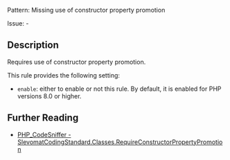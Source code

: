 Pattern: Missing use of constructor property promotion

Issue: -

## Description

Requires use of constructor property promotion.

This rule provides the following setting:

* `enable`: either to enable or not this rule. By default, it is enabled for PHP versions 8.0 or higher.

## Further Reading

* [PHP_CodeSniffer - SlevomatCodingStandard.Classes.RequireConstructorPropertyPromotion](https://github.com/slevomat/coding-standard/blob/master/doc/classes.md#slevomatcodingstandardclassesrequireconstructorpropertypromotion-)